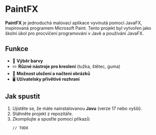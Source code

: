 # PaintFX  

**PaintFX** je jednoduchá malovací aplikace vyvinutá pomocí JavaFX, inspirovaná programem Microsoft Paint. Tento projekt byl vytvořen jako školní úkol pro procvičení programování v Javě a používání JavaFX.  

## Funkce  
- 🎨 **Výběr barvy**  
- ✏️  **Různé nástroje pro kreslení** (tužka, štětec, guma)  
- 💾 **Možnost uložení a načtení obrázků**  
- 🖥️ **Uživatelsky přívětivé rozhraní**  

## Jak spustit  
1. Ujistěte se, že máte nainstalovanou **Javu** (verze 17 nebo vyšší).  
2. Stáhněte projekt z repozitáře.  
3. Zkompilujte a spusťte pomocí příkazů:  
   ```bash
   // TODO
   ```
